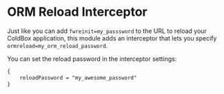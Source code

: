 # ORM Reload Interceptor

Just like you can add `fwreinit=my_passsword` to the URL to reload your ColdBox application,
this module adds an interceptor that lets you specify `ormreload=my_orm_reload_password`.

You can set the reload password in the interceptor settings:

```cfc
{
	reloadPassword = "my_awesome_password"
}
```